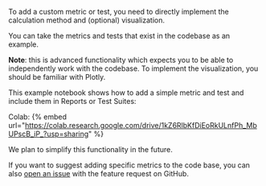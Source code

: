 

To add a custom metric or test, you need to directly implement the calculation method and (optional) visualization. 

You can take the metrics and tests that exist in the codebase as an example. 

**Note**: this is advanced functionality which expects you to be able to independently work with the codebase. To implement the visualization, you should be familiar with Plotly. 

This example notebook shows how to add a simple metric and test and include them in Reports or Test Suites:

Colab:
{% embed url="https://colab.research.google.com/drive/1kZ6RlbKfDiEoRkULnfPh_MbUPscB_iP_?usp=sharing" %}

We plan to simplify this functionality in the future. 

If you want to suggest adding specific metrics to the code base, you can also [open an issue](https://github.com/evidentlyai/evidently/issues) with the feature request on GitHub.
